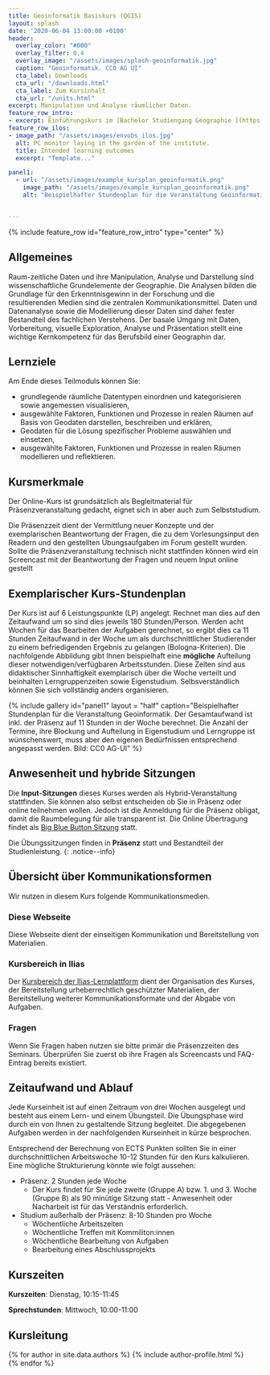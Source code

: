 ```yaml
---
title: Geoinformatik Basiskurs (QGIS)
layout: splash
date: '2020-06-04 13:00:00 +0100'
header:
  overlay_color: "#000"
  overlay_filter: 0.4
  overlay_image: "/assets/images/splash-geoinformatik.jpg"
  caption: "Geoinformatik. CC0 AG UI"
  cta_label: Downloads
  cta_url: "/downloads.html"
  cta_label: Zum Kursinhalt
  cta_url: "/units.html"
excerpt: Manipulation und Analyse räumlicher Daten.
feature_row_intro:
- excerpt: Einführungskurs im [Bachelor Studiengang Geographie ](https://www.uni-marburg.de/de/studium/studienangebot/bachelor/geographiebsc){:target="_blank"} an der Philipps Universität Marburg
feature_row_ilos:
- image_path: "/assets/images/envobs_ilos.jpg"
  alt: PC monitor laying in the garden of the institute.
  title: Intended learning outcomes
  excerpt: "Template..."

panel1:  
  - url: "/assets/images/example_kursplan_geoinformatik.png"
    image_path: "/assets/images/example_kursplan_geoinformatik.png"
    alt: "Beispielhafter Stundenplan für die Veranstaltung Geoinformatik. Der Gesamtaufwand ist inkl. der Präsenz auf 11 Stunden in der Woche berechnet. Die Termin, Blockung und Aufteilung in Eigenstudium und Lerngruppeist wünschenswert muss aber den eigenen Bedüfrnissen angepasst werden."  


---
```


{% include feature_row id="feature_row_intro" type="center" %}



## Allgemeines
Raum-zeitliche Daten und ihre Manipulation, Analyse und Darstellung sind wissenschaftliche Grundelemente der Geographie. Die Analysen bilden die Grundlage für den Erkenntnisgewinn in der Forschung und die resultierenden Medien sind die zentralen  Kommunikationsmittel. Daten und Datenanalyse sowie die Modellierung dieser Daten sind daher  fester Bestandteil des fachlichen Verstehens. Der basale Umgang mit Daten, Vorbereitung, visuelle Exploration, Analyse und Präsentation stellt eine wichtige Kernkompetenz für das Berufsbild einer Geographin dar.

## Lernziele
Am Ende dieses Teilmoduls können Sie:
* grundlegende räumliche Datentypen einordnen und kategorisieren sowie angemessen visualisieren,
* ausgewählte Faktoren, Funktionen und Prozesse in realen Räumen auf Basis von Geodaten darstellen, beschreiben und erklären,
* Geodaten für die Lösung spezifischer Probleme auswählen und einsetzen,
* ausgewählte Faktoren, Funktionen und Prozesse in realen Räumen modellieren und reflektieren.


## Kursmerkmale
Der Online-Kurs ist grundsätzlich als Begleitmaterial für Präsenzveranstaltung gedacht, eignet sich in aber auch zum Selbststudium.

Die Präsenzzeit dient der Vermittlung neuer Konzepte und der exemplarischen Beantwortung der Fragen, die zu dem Vorlesungsinput den Readern und  den gestellten Übungsaufgaben im Forum gestellt wurden. Sollte die Präsenzveranstaltung technisch nicht stattfinden können wird ein Screencast mit der Beantwortung der Fragen und neuem Input online gestellt



## Exemplarischer Kurs-Stundenplan

Der Kurs ist  auf 6 Leistungspunkte (LP) angelegt.  Rechnet man dies auf den Zeitaufwand um so sind dies jeweils 180 Stunden/Person. Werden acht Wochen für das Bearbeiten der Aufgaben gerechnet, so ergibt dies ca 11 Stunden Zeitaufwand in der Woche um als durchschnittlicher Studierender zu einem befriedigenden Ergebnis zu gelangen (Bologna-Kriterien). Die nachfolgende Abbildung gibt Ihnen beispielhaft eine **mögliche** Aufteilung dieser notwendigen/verfügbaren Arbeitsstunden. Diese Zeiten sind aus didaktischer Sinnhaftigkeit exemplarisch über die Woche verteilt und beinhalten Lerngruppenzeiten sowie Eigenstudium. Selbsverständlich können Sie sich vollständig anders organisieren. 


{% include gallery id="panel1"   layout = "half"      caption="Beispielhafter Stundenplan für die Veranstaltung Geoinformatik. Der Gesamtaufwand ist inkl. der Präsenz auf 11 Stunden in der Woche berechnet. Die Anzahl der Termine, ihre Blockung und Aufteilung in Eigenstudium und Lerngruppe ist wünschenswert, muss aber den eigenen Bedürfnissen entsprechend angepasst werden. Bild: CC0 AG-UI"
%}

## Anwesenheit und hybride Sitzungen
Die **Input-Sitzungen** dieses Kurses werden als Hybrid-Veranstaltung stattfinden. Sie können also selbst entscheiden ob Sie in Präsenz oder online teilnehmen wollen. Jedoch ist die Anmeldung für die Präsenz obligat, damit die Raumbelegung für alle transparent ist. Die Online Übertragung findet als  [Big Blue Button Sitzung](https://webconf.hrz.uni-marburg.de/b/ali-tnd-wdq-un0) statt.

Die Übungssitzungen finden in **Präsenz** statt und Bestandteil der Studienleistung.
{: .notice--info}


## Übersicht über Kommunikationsformen

Wir nutzen in diesem Kurs folgende Kommunikationsmedien.

### Diese Webseite
Diese Webseite dient der einseitigen Kommunikation und Bereitstellung von Materialien.

### Kursbereich in Ilias
Der [Kursbereich der Ilias-Lernplattform](https://ilias.uni-marburg.de/ilias.php?ref_id=3029199&cmd=infoScreen&cmdClass=ilrepositorygui&cmdNode=z9&baseClass=ilRepositoryGUI) dient der Organisation des Kurses, der Bereitstellung urheberrechtlich geschützter Materialien, der Bereitstellung weiterer Kommunikationsformate und der Abgabe von Aufgaben.

### Fragen
Wenn Sie Fragen haben nutzen sie bitte primär die Präsenzzeiten des Seminars. Überprüfen Sie zuerst ob ihre Fragen als Screencasts und FAQ-Eintrag bereits existiert.


## Zeitaufwand und Ablauf

Jede Kurseinheit ist auf einen Zeitraum von drei Wochen ausgelegt und besteht aus einem Lern- und einem Übungsteil. Die Übungsphase wird durch ein von Ihnen zu gestaltende Sitzung begleitet. Die abgegebenen Aufgaben werden in der nachfolgenden Kurseinheit in kürze besprochen.

Entsprechend der Berechnung von ECTS Punkten sollten Sie in einer durchschnittlichen Arbeitswoche 10-12 Stunden für den Kurs kalkulieren. Eine mögliche Strukturierung könnte wie folgt aussehen:

* Präsenz: 2 Stunden jede Woche
  * Der Kurs findet für Sie jede zweite (Gruppe A) bzw. 1. und 3. Woche (Gruppe B) als 90 minütige Sitzung statt - Anwesenheit oder Nacharbeit ist für das Verständnis erforderlich.
* Studium außerhalb der Präsenz: 8-10 Stunden pro Woche
  * Wöchentliche Arbeitszeiten
  * Wöchentliche Treffen mit Kommiliton:innen
  * Wöchentliche Bearbeitung von Aufgaben
  * Bearbeitung eines Abschlussprojekts



## Kurszeiten
**Kurszeiten**: Dienstag, 10:15-11:45 

**Sprechstunden**: Mittwoch, 10:00-11:00 




## Kursleitung

{% for author in site.data.authors %} 
  {% include author-profile.html %}
 <br /> 
{% endfor %}
